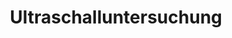 ---
title: 'Ultraschalluntersuchung'
description: 'Vorsorge für Ihr Wohl'
pubDate: 'Jul 04 2000'
heroImage: '/Ultraschall.png'
---